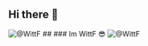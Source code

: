 ## Hi there 👋

<img src="https://count.getloli.com/get/@WittF?theme=rule34" alt="@WittF" /> 
##
### Im WittF 😎

<img src="https://readme-stats-github-olive.vercel.app/api?username=WittF&cc=FFFFFF&tc=808080&ic=000000&bc=FFFFFF" alt="@WittF" /> 
